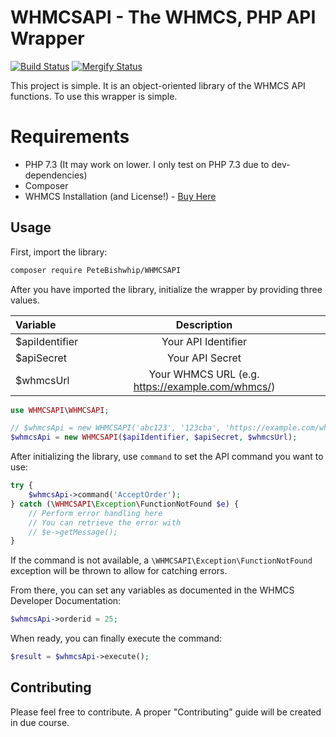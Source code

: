 # WHMCSAPI - The WHMCS, PHP API Wrapper
[![Build Status](https://travis-ci.org/PeteBishwhip/WHMCSAPI.svg?branch=master)](https://travis-ci.org/PeteBishwhip/WHMCSAPI)
[![Mergify Status][mergify-status]][mergify]

This project is simple. It is an object-oriented library of the WHMCS API functions.
To use this wrapper is simple.

# Requirements
- PHP 7.3 (It may work on lower. I only test on PHP 7.3 due to dev-dependencies)
- Composer
- WHMCS Installation (and License!) - [Buy Here](https://www.whmcs.com/members/aff.php?aff=40067)

## Usage
First, import the library:
```bash
composer require PeteBishwhip/WHMCSAPI
```

After you have imported the library, initialize the wrapper by providing three values.

| Variable       | Description                                          |
|:-------------- |:----------------------------------------------------:|
| $apiIdentifier | Your API Identifier                                  |
| $apiSecret     | Your API Secret                                      |
| $whmcsUrl      | Your WHMCS URL (e.g. https://example.com/whmcs/)     |

```php
use WHMCSAPI\WHMCSAPI;

// $whmcsApi = new WHMCSAPI('abc123', '123cba', 'https://example.com/whmcs/');
$whmcsApi = new WHMCSAPI($apiIdentifier, $apiSecret, $whmcsUrl);
```

After initializing the library, use `command` to set the API command you want to use:

```php
try {
    $whmcsApi->command('AcceptOrder');
} catch (\WHMCSAPI\Exception\FunctionNotFound $e) {
    // Perform error handling here
    // You can retrieve the error with
    // $e->getMessage();
}
```
If the command is not available, a `\WHMCSAPI\Exception\FunctionNotFound` exception will be thrown to allow for catching errors.

From there, you can set any variables as documented in the WHMCS Developer Documentation:

```php
$whmcsApi->orderid = 25;
```

When ready, you can finally execute the command:
```php
$result = $whmcsApi->execute();
```

## Contributing
Please feel free to contribute. A proper "Contributing" guide will be created in due course.

[mergify]: https://mergify.io
[mergify-status]: https://img.shields.io/endpoint.svg?url=https://gh.mergify.io/badges/PeteBishwhip/WHMCSAPI&style=flat
